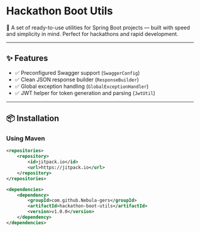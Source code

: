 # Hackathon Boot Utils

🚀 A set of ready-to-use utilities for Spring Boot projects — built with speed and simplicity in mind. Perfect for hackathons and rapid development.

---

## ✨ Features

- ✅ Preconfigured Swagger support (`SwaggerConfig`)
- ✅ Clean JSON response builder (`ResponseBuilder`)
- ✅ Global exception handling (`GlobalExceptionHandler`)
- ✅ JWT helper for token generation and parsing (`JwtUtil`)

---

## 📦 Installation

### Using Maven

```xml
<repositories>
    <repository>
        <id>jitpack.io</id>
        <url>https://jitpack.io</url>
    </repository>
</repositories>

<dependencies>
    <dependency>
        <groupId>com.github.Nebula-gers</groupId>
        <artifactId>hackathon-boot-utils</artifactId>
        <version>v1.0.0</version>
    </dependency>
</dependencies>
